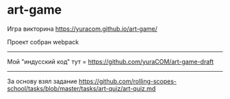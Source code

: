 # art-game
Игра викторина
https://yuracom.github.io/art-game/

Проект собран webpack

-----------------------------------------------------------------------------------

Мой "индусский код" тут = https://github.com/yuraCOM/art-game-draft

----------------------------------------------------------------------------

За основу взял задание https://github.com/rolling-scopes-school/tasks/blob/master/tasks/art-quiz/art-quiz.md

